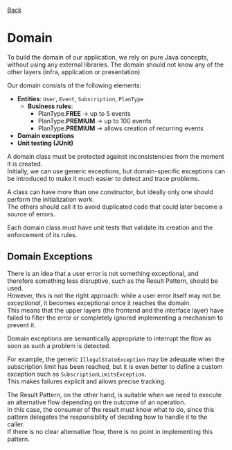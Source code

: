 [Back](https://github.com/zameb/JavaClean#readme)
# Domain
To build the domain of our application, we rely on pure Java concepts, without using any external libraries.
The domain should not know any of the other layers (infra, application or presentation)

Our domain consists of the following elements:

- **Entities**: `User`, `Event`, `Subscription`, `PlanType`
  - **Business rules**:
    - PlanType.**FREE** → up to 5 events
    - PlanType.**PREMIUM** → up to 100 events
    - PlanType.**PREMIUM** → allows creation of recurring events
- **Domain exceptions**
- **Unit testing (JUnit)**

A domain class must be protected against inconsistencies from the moment it is created.  
Initially, we can use generic exceptions, but domain-specific exceptions can be introduced to make it much easier to detect and trace problems.  

A class can have more than one constructor, but ideally only one should perform the initialization work.  
The others should call it to avoid duplicated code that could later become a source of errors.  

Each domain class must have unit tests that validate its creation and the enforcement of its rules.  

## Domain Exceptions

There is an idea that a user error is not something exceptional, and therefore something less disruptive, such as the Result Pattern, should be used.  
However, this is not the right approach: while a user error itself may not be *exceptional*, it becomes exceptional once it reaches the domain.  
This means that the upper layers (the frontend and the interface layer) have failed to filter the error or completely ignored implementing a mechanism to prevent it.

Domain exceptions are semantically appropriate to interrupt the flow as soon as such a problem is detected.

For example, the generic `IllegalStateException` may be adequate when the subscription limit has been reached, but it is even better to define a custom exception such as `SubscriptionLimitsException`.  
This makes failures explicit and allows precise tracking.

The Result Pattern, on the other hand, is suitable when we need to execute an alternative flow depending on the outcome of an operation.  
In this case, the consumer of the result must know what to do, since this pattern delegates the responsibility of deciding how to handle it to the caller.  
If there is no clear alternative flow, there is no point in implementing this pattern.
